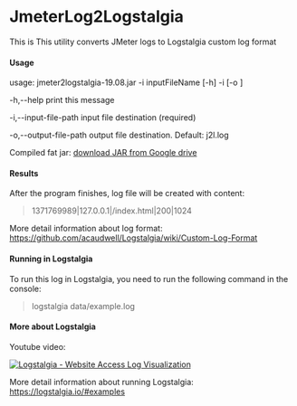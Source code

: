 # JmeterLog2Logstalgia
This is This utility converts JMeter logs to Logstalgia custom log format

#### Usage
usage: jmeter2logstalgia-19.08.jar -i inputFileName [-h] -i <arg> [-o <arg>]
  
 -h,--help                     print this message
 
 -i,--input-file-path <arg>    input file destination (required)
 
 -o,--output-file-path <arg>   output file destination. Default: j2l.log

 Compiled fat jar: <a href="https://drive.google.com/file/d/1pwiDG910J3BiO0J0mpxu8qO8rhur7Rkj/view?usp=sharing">download JAR from Google drive</a>
 
#### Results
After the program finishes, log file will be created with content:

> 1371769989|127.0.0.1|/index.html|200|1024

More detail information about log format: https://github.com/acaudwell/Logstalgia/wiki/Custom-Log-Format

#### Running in Logstalgia
To run this log in Logstalgia, you need to run the following command in the console:

> logstalgia data/example.log

#### More about Logstalgia
Youtube video:

[![Logstalgia - Website Access Log Visualization](https://i.ytimg.com/an_webp/HeWfkPeDQbY/mqdefault_6s.webp?du=3000&sqp=CPLvhusF&rs=AOn4CLDnhIlYlg30WT5bZX5Gr8lWnS3MtA)](https://youtu.be/HeWfkPeDQbY "Logstalgia - Website Access Log Visualization")

More detail information about running Logstalgia: https://logstalgia.io/#examples
